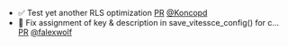 - ✅ Test yet another RLS optimization [PR](https://github.com/laminlabs/lamindb/pull/2990) [@Koncopd](https://github.com/Koncopd)
- 🐛 Fix assignment of key & description in save_vitessce_config() for c… [PR](https://github.com/laminlabs/lamindb/pull/2996) [@falexwolf](https://github.com/falexwolf)
